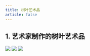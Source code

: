 ```yaml
---
title: 树叶艺术品
article: false
---
```


## 1. 艺术家制作的树叶艺术品
<img src="http://picture.tankswift.top/blog/blog-collection-1.jpg"/>
<img src="http://picture.tankswift.top/blog/blog-collection-2.jpg"/>
<img src="http://picture.tankswift.top/blog/blog-collection-3.jpg"/>